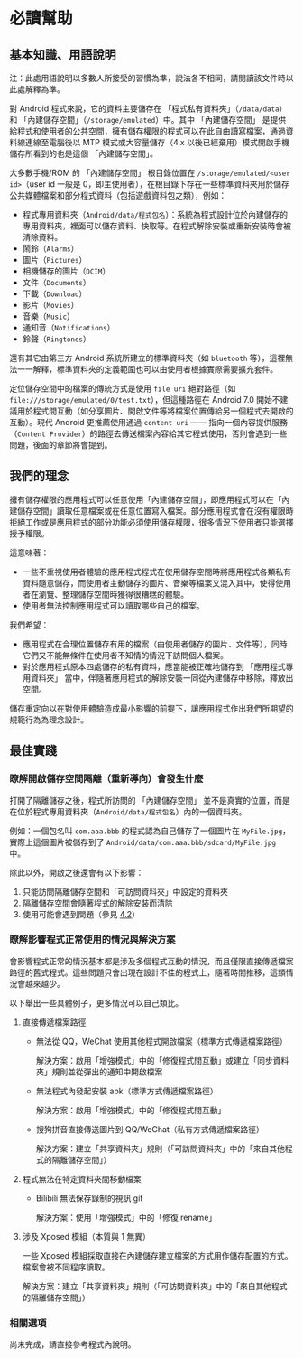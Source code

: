 # 必讀幫助

## 基本知識、用語說明

注：此處用語說明以多數人所接受的習慣為準，說法各不相同，請閱讀該文件時以此處解釋為準。

對 Android 程式來說，它的資料主要儲存在 「程式私有資料夾」（`/data/data`）和 「內建儲存空間」（`/storage/emulated`）中。其中 「內建儲存空間」 是提供給程式和使用者的公共空間，擁有儲存權限的程式可以在此自由讀寫檔案，通過資料線連線至電腦後以 MTP 模式或大容量儲存（4.x 以後已經棄用）模式開啟手機儲存所看到的也是這個 「內建儲存空間」。

大多數手機/ROM 的 「內建儲存空間」 根目錄位置在 `/storage/emulated/<user id>`（user id 一般是 0，即主使用者），在根目錄下存在一些標準資料夾用於儲存公共媒體檔案和部分程式資料（包括遊戲資料包之類），例如：

* 程式專用資料夾（`Android/data/程式包名`）：系統為程式設計位於內建儲存的專用資料夾，裡面可以儲存資料、快取等。在程式解除安裝或重新安裝時會被清除資料。
* 鬧鈴（`Alarms`）
* 圖片（`Pictures`）
* 相機儲存的圖片（`DCIM`）
* 文件（`Documents`）
* 下載（`Download`）
* 影片（`Movies`）
* 音樂（`Music`）
* 通知音（`Notifications`）
* 鈴聲（`Ringtones`）

還有其它由第三方 Android 系統所建立的標準資料夾（如 `bluetooth` 等），這裡無法一一解釋，標準資料夾的定義範圍也可以由使用者根據實際需要擴充套件。

定位儲存空間中的檔案的傳統方式是使用 `file uri` 絕對路徑（如 `file:///storage/emulated/0/test.txt`），但這種路徑在 Android 7.0 開始不建議用於程式間互動（如分享圖片、開啟文件等將檔案位置傳給另一個程式去開啟的互動）。現代 Android 更推薦使用通過 `content uri` —— 指向一個內容提供服務（`Content Provider`）的路徑去傳送檔案內容給其它程式使用，否則會遇到一些問題，後面的章節將會提到。

## 我們的理念

擁有儲存權限的應用程式可以任意使用「內建儲存空間」，即應用程式可以在「內建儲存空間」讀取任意檔案或在任意位置寫入檔案。部分應用程式會在沒有權限時拒絕工作或是應用程式的部分功能必須使用儲存權限，很多情況下使用者只能選擇授予權限。

這意味著：

* 一些不重視使用者體驗的應用程式程式在使用儲存空間時將應用程式各類私有資料隨意儲存，而使用者主動儲存的圖片、音樂等檔案又混入其中，使得使用者在瀏覽、整理儲存空間時獲得很糟糕的體驗。
* 使用者無法控制應用程式可以讀取哪些自己的檔案。

我們希望：
* 應用程式在合理位置儲存有用的檔案（由使用者儲存的圖片、文件等），同時它們又不能無條件在使用者不知情的情況下訪問個人檔案。
* 對於應用程式原本四處儲存的私有資料，應當能被正確地儲存到 「應用程式專用資料夾」 當中，伴隨著應用程式的解除安裝一同從內建儲存中移除，釋放出空間。

儲存重定向以在對使用體驗造成最小影響的前提下，讓應用程式作出我們所期望的規範行為為理念設計。

## 最佳實踐

### 瞭解開啟儲存空間隔離（重新導向）會發生什麼

打開了隔離儲存之後，程式所訪問的 「內建儲存空間」 並不是真實的位置，而是在位於程式專用資料夾（`Android/data/程式包名`）內的一個資料夾。

例如：一個包名叫 `com.aaa.bbb` 的程式認為自己儲存了一個圖片在 `MyFile.jpg`，實際上這個圖片被儲存到了 `Android/data/com.aaa.bbb/sdcard/MyFile.jpg` 中。

除此以外，開啟之後還會有以下影響：
1. 只能訪問隔離儲存空間和「可訪問資料夾」中設定的資料夾
2. 隔離儲存空間會隨著程式的解除安裝而清除
3. 使用可能會遇到問題（參見 [4.2](#42-瞭解影響程式正常使用的情況與解決方案)）

### 瞭解影響程式正常使用的情況與解決方案

會影響程式正常的情況基本都是涉及多個程式互動的情況，而且僅限直接傳遞檔案路徑的舊式程式。這些問題只會出現在設計不佳的程式上，隨著時間推移，這類情況會越來越少。

以下舉出一些具體例子，更多情況可以自己類比。

1. 直接傳遞檔案路徑
   
   * 無法從 QQ，WeChat 使用其他程式開啟檔案（標準方式傳遞檔案路徑）

     解決方案：啟用「增強模式」中的「修復程式間互動」或建立「同步資料夾」規則並從彈出的通知中開啟檔案

   * 無法程式內發起安裝 apk（標準方式傳遞檔案路徑）

     解決方案：啟用「增強模式」中的「修復程式間互動」

   * 搜狗拼音直接傳送圖片到 QQ/WeChat（私有方式傳遞檔案路徑）

     解決方案：建立「共享資料夾」規則（「可訪問資料夾」中的「來自其他程式的隔離儲存空間」）

2. 程式無法在特定資料夾間移動檔案

   * Bilibili 無法保存錄制的視訊 gif

     解決方案：使用「增強模式」中的「修復 rename」

3. 涉及 Xposed 模組（本質與 1 無異）
   
   一些 Xposed 模組採取直接在內建儲存建立檔案的方式用作儲存配置的方式。檔案會被不同程序讀取。

   解決方案：建立「共享資料夾」規則（「可訪問資料夾」中的「來自其他程式的隔離儲存空間」）

### 相關選項

尚未完成，請直接參考程式內說明。
